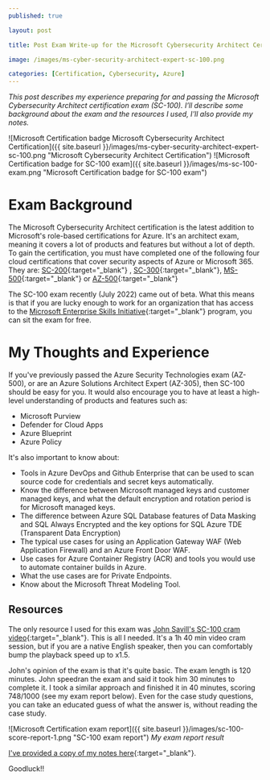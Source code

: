 ```yaml
---
published: true

layout: post

title: Post Exam Write-up for the Microsoft Cybersecurity Architect Certification (SC-100)

image: /images/ms-cyber-security-architect-expert-sc-100.png

categories: [Certification, Cybersecurity, Azure]
--- 
```


_This post describes my experience preparing for and passing the Microsoft Cybersecurity Architect certification exam (SC-100). I’ll describe some background about the exam and the resources I used, I'll also provide my notes._

![Microsoft Certification badge Microsoft Cybersecurity Architect Certification]({{ site.baseurl }}/images/ms-cyber-security-architect-expert-sc-100.png "Microsoft Cybersecurity Architect Certification") 
![Microsoft Certification badge for SC-100 exam]({{ site.baseurl }}/images/ms-sc-100-exam.png "Microsoft Certification badge for SC-100 exam") 


# Exam Background
The Microsoft Cybersecurity Architect certification is the latest addition to Microsoft's role-based certifications for Azure. It's an architect exam, meaning it covers a lot of products and features but without a lot of depth. To gain the certification, you must have completed one of the following four cloud certifications that cover security aspects of Azure or Microsoft 365.  They are: [SC-200](https://docs.microsoft.com/en-us/certifications/exams/sc-200){:target="_blank"} , [SC-300](https://docs.microsoft.com/en-us/certifications/exams/sc-300){:target="_blank"}, [MS-500](){:target="_blank"} or [AZ-500](){:target="_blank"}

The SC-100 exam recently (July 2022) came out of beta. What this means is that if you are lucky enough to work for an organization that has access to the [Microsoft Enterprise Skills Initiative](https://esi.microsoft.com/){:target="_blank"} program, you can sit the exam for free. 

# My Thoughts and Experience

If you've previously passed the Azure Security Technologies exam (AZ-500), or are an Azure  Solutions Architect Expert (AZ-305), then SC-100 should be easy for you. It would also encourage you to have at least a high-level understanding of products and features such as:
* Microsoft Purview
* Defender for Cloud Apps
* Azure Blueprint
* Azure Policy

It's also important to know about:
* Tools in Azure DevOps and Github Enterprise that can be used to scan source code for credentials and secret keys automatically. 
* Know the difference between Microsoft managed keys and customer managed keys, and what the default encryption and rotation period is for Microsoft managed keys.
* The difference between Azure SQL Database features of Data Masking and SQL Always Encrypted and the key options for SQL Azure TDE (Transparent Data Encryption)
* The typical use cases for using an Application Gateway WAF (Web Application Firewall) and an Azure Front Door WAF.
* Use cases for Azure Container Registry (ACR) and tools you would use to automate container builds in Azure.
* What the use cases are for Private Endpoints.
* Know about the Microsoft Threat Modeling Tool.

## Resources 
The only resource I used for this exam was [John Savill's SC-100 cram video](https://www.youtube.com/watch?v=2Qu5gQjNQh4){:target="_blank"}.  This is all I needed.  It's a 1h 40 min video cram session, but if you are a native English speaker, then you can comfortably bump the playback speed up to x1.5. 

John's opinion of the exam is that it's quite basic. The exam length is 120 minutes. John speedran the exam and said it took him 30 minutes to complete it.  I took a similar approach and finished it in 40 minutes, scoring  748/1000 (see my exam report below). Even for the case study questions, you can take an educated guess of what the answer is, without reading the case study.  

![Microsoft Certification exam report]({{ site.baseurl }}/images/sc-100-score-report-1.png "SC-100 exam report") 
_My exam report result_   


[I've provided a copy of my notes here](/assets/html/sc-100-notes.html){:target="_blank"}.

Goodluck!!
